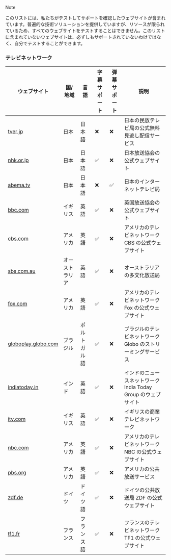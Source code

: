 > [!NOTE]
> このリストには、私たちがテストしてサポートを確認したウェブサイトが含まれています。普遍的な技術ソリューションを提供していますが、リソースが限られているため、すべてのウェブサイトをテストすることはできません。このリストに含まれていないウェブサイトは、必ずしもサポートされていないわけではなく、自分でテストすることができます。

### テレビネットワーク

| ウェブサイト                                                                  | 国/地域        | 言語         | 字幕サポート | 弾幕サポート | 説明                                                          |
| ----------------------------------------------------------------------------- | -------------- | ------------ | ------------ | ------------ | ------------------------------------------------------------- |
| <a href="https://tver.jp" target="_blank">tver.jp</a>                         | 日本           | 日本語       | ❌           | ❌           | 日本の民放テレビ局の公式無料見逃し配信サービス                |
| <a href="https://nhk.or.jp" target="_blank">nhk.or.jp</a>                     | 日本           | 日本語       | ✅           | ❌           | 日本放送協会の公式ウェブサイト                                |
| <a href="https://abema.tv" target="_blank">abema.tv</a>                       | 日本           | 日本語       | ❌           | ✅           | 日本のインターネットテレビ局                                  |
| <a href="https://bbc.com" target="_blank">bbc.com</a>                         | イギリス       | 英語         | ✅           | ❌           | 英国放送協会の公式ウェブサイト                                |
| <a href="https://cbs.com" target="_blank">cbs.com</a>                         | アメリカ       | 英語         | ✅           | ❌           | アメリカのテレビネットワーク CBS の公式ウェブサイト           |
| <a href="https://sbs.com.au" target="_blank">sbs.com.au</a>                   | オーストラリア | 英語         | ✅           | ❌           | オーストラリアの多文化放送局                                  |
| <a href="https://fox.com" target="_blank">fox.com</a>                         | アメリカ       | 英語         | ✅           | ❌           | アメリカのテレビネットワーク Fox の公式ウェブサイト           |
| <a href="https://globoplay.globo.com" target="_blank">globoplay.globo.com</a> | ブラジル       | ポルトガル語 | ✅           | ❌           | ブラジルのテレビネットワーク Globo のストリーミングサービス   |
| <a href="https://indiatoday.in" target="_blank">indiatoday.in</a>             | インド         | 英語         | ✅           | ❌           | インドのニュースネットワーク India Today Group のウェブサイト |
| <a href="https://itv.com" target="_blank">itv.com</a>                         | イギリス       | 英語         | ✅           | ❌           | イギリスの商業テレビネットワーク                              |
| <a href="https://nbc.com" target="_blank">nbc.com</a>                         | アメリカ       | 英語         | ✅           | ❌           | アメリカのテレビネットワーク NBC の公式ウェブサイト           |
| <a href="https://pbs.org" target="_blank">pbs.org</a>                         | アメリカ       | 英語         | ✅           | ❌           | アメリカの公共放送サービス                                    |
| <a href="https://zdf.de" target="_blank">zdf.de</a>                           | ドイツ         | ドイツ語     | ✅           | ❌           | ドイツの公共放送局 ZDF の公式ウェブサイト                     |
| <a href="https://tf1.fr" target="_blank">tf1.fr</a>                           | フランス       | フランス語   | ✅           | ❌           | フランスのテレビネットワーク TF1 の公式ウェブサイト           |
